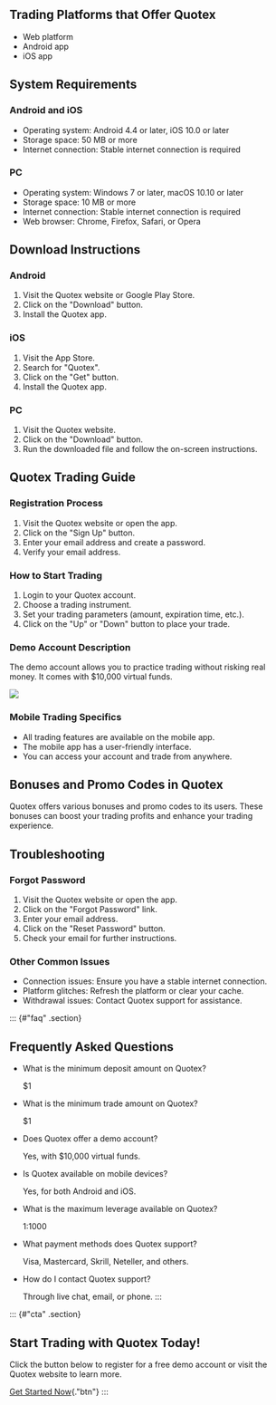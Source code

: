 ## Trading Platforms that Offer Quotex

-   Web platform
-   Android app
-   iOS app

## System Requirements

### Android and iOS

-   Operating system: Android 4.4 or later, iOS 10.0 or later
-   Storage space: 50 MB or more
-   Internet connection: Stable internet connection is required

### PC

-   Operating system: Windows 7 or later, macOS 10.10 or later
-   Storage space: 10 MB or more
-   Internet connection: Stable internet connection is required
-   Web browser: Chrome, Firefox, Safari, or Opera

## Download Instructions

### Android

1.  Visit the Quotex website or Google Play Store.
2.  Click on the "Download" button.
3.  Install the Quotex app.

### iOS

1.  Visit the App Store.
2.  Search for "Quotex".
3.  Click on the "Get" button.
4.  Install the Quotex app.

### PC

1.  Visit the Quotex website.
2.  Click on the "Download" button.
3.  Run the downloaded file and follow the on-screen instructions.

## Quotex Trading Guide

### Registration Process

1.  Visit the Quotex website or open the app.
2.  Click on the "Sign Up" button.
3.  Enter your email address and create a password.
4.  Verify your email address.

### How to Start Trading

1.  Login to your Quotex account.
2.  Choose a trading instrument.
3.  Set your trading parameters (amount, expiration time, etc.).
4.  Click on the "Up" or "Down" button to place your trade.

### Demo Account Description

The demo account allows you to practice trading without risking real
money. It comes with \$10,000 virtual funds.

[![](https://static.quotex.io/files/4_en/300_250.jpg)](https://traff.sbs/brokerqxlid)

### Mobile Trading Specifics

-   All trading features are available on the mobile app.
-   The mobile app has a user-friendly interface.
-   You can access your account and trade from anywhere.

## Bonuses and Promo Codes in Quotex

Quotex offers various bonuses and promo codes to its users. These
bonuses can boost your trading profits and enhance your trading
experience.

## Troubleshooting

### Forgot Password

1.  Visit the Quotex website or open the app.
2.  Click on the "Forgot Password" link.
3.  Enter your email address.
4.  Click on the "Reset Password" button.
5.  Check your email for further instructions.

### Other Common Issues

-   Connection issues: Ensure you have a stable internet connection.
-   Platform glitches: Refresh the platform or clear your cache.
-   Withdrawal issues: Contact Quotex support for assistance.

::: {#"faq" .section}
## Frequently Asked Questions

-   What is the minimum deposit amount on Quotex?

    \$1

-   What is the minimum trade amount on Quotex?

    \$1

-   Does Quotex offer a demo account?

    Yes, with \$10,000 virtual funds.

-   Is Quotex available on mobile devices?

    Yes, for both Android and iOS.

-   What is the maximum leverage available on Quotex?

    1:1000

-   What payment methods does Quotex support?

    Visa, Mastercard, Skrill, Neteller, and others.

-   How do I contact Quotex support?

    Through live chat, email, or phone.
:::

::: {#"cta" .section}
## Start Trading with Quotex Today!

Click the button below to register for a free demo account or visit the
Quotex website to learn more.

[Get Started
Now](\%22https://traff.sbs/brokerqxsignup\%22){."btn"}
:::

